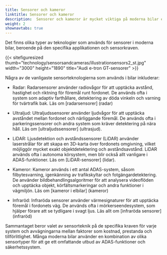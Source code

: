 ```yaml
---
title: Sensorer och kameror
linktitle: Sensorer och kameror
description:  Sensorer och kameror är mycket viktiga på moderna bilar eftersom de spelar en nyckelroll i många av de avancerade förarassistanssystemen. EVKX.net ger dig information om de olika typerna som används i elbilar.
weight: 2
shownavtabs: true
---
```

<!-- markdownlint-disable MD033 -->
Det finns olika typer av teknologier som används för sensorer i moderna bilar, beroende på den specifika applikationen och sensorkraven.

{{< sitefiguresized thumb="technology/sensorsandcameras/illustrationsensors2_st.jpg" width="3000" height="1890" title="Audi e-tron GT-sensorer" >}}

Några av de vanligaste sensorteknologierna som används i bilar inkluderar:

- Radar: Radarsensorer använder radiovågor för att upptäcka avstånd, hastighet och riktning för föremål runt fordonet. De används ofta i system som adaptiv farthållare, detektering av döda vinkeln och varning för tvärtrafik bak. Läs om [radarsensorer] (radar)

- Ultraljud: Ultraljudssensorer använder ljudvågor för att upptäcka avståndet mellan fordonet och närliggande föremål. De används ofta i parkeringssensorer och andra system som kräver detektering på nära håll. Läs om [ultraljudssensorer] (ultrasjud).

- LiDAR: Ljusdetektion och avståndssensorer (LiDAR) använder laserstrålar för att skapa en 3D-karta över fordonets omgivning, vilket möjliggör mycket exakt objektdetektering och avståndsavstånd. LiDAR används ofta i autonoma körsystem, men blir också allt vanligare i ADAS-funktioner. Läs om [LiDAR-sensorer] (lidar).

- Kameror: Kameror används i ett antal ADAS-system, såsom filbytesvarning, igenkänning av trafikskyltar och fotgängardetektering. De använder bildbehandlingsalgoritmer för att analysera videoflöden och upptäcka objekt, körfältsmarkeringar och andra funktioner i vägmiljön. Läs om [kameror i elbilar] (kameror)

- Infraröd: Infraröda sensorer använder värmesignaturer för att upptäcka föremål i fordonets väg. De används ofta i mörkerseendesystem, som hjälper förare att se tydligare i svagt ljus. Läs allt om [infraröda sensorer] (infraröd)

Sammantaget beror valet av sensorteknik på de specifika kraven för varje system och avvägningarna mellan faktorer som kostnad, prestanda och tillförlitlighet. Många moderna bilar använder en kombination av olika sensortyper för att ge ett omfattande utbud av ADAS-funktioner och säkerhetssystem.
